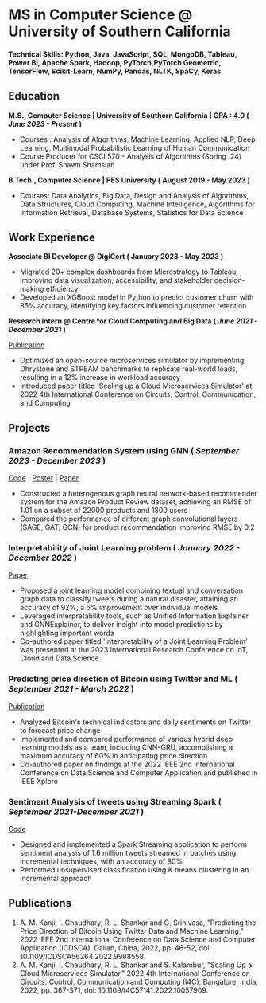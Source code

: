 # MS in Computer Science @ University of Southern California

#### Technical Skills: Python, Java, JavaScript, SQL, MongoDB, Tableau, Power BI, Apache Spark, Hadoop, PyTorch,PyTorch Geometric, TensorFlow, Scikit-Learn, NumPy, Pandas, NLTK, SpaCy, Keras

## Education
**M.S., Computer Science | University of Southern California | GPA : 4.0 ( _June 2023 - Present_ )**			        		
- Courses : Analysis of Algorithms, Machine Learning, Applied NLP, Deep Learning, Multimodal Probabilistic Learning of Human Communication
- Course Producer for CSCI 570 - Analysis of Algorithms (Spring '24) under Prof. Shawn Shamsian

**B.Tech., Computer Science | PES University ( August 2019 - May 2023 )**
- Courses: Data Analytics, Big Data, Design and Analysis of Algorithms, Data Structures, Cloud Computing, Machine Intelligence, Algorithms for Information Retrieval, Database Systems, Statistics for Data Science

## Work Experience
**Associate BI Developer @ DigiCert ( January 2023 - May 2023 )**
-	Migrated 20+ complex dashboards from Microstrategy to Tableau, improving data visualization, accessibility, and stakeholder decision-making efficiency
-	Developed an XGBoost model in Python to predict customer churn with 85% accuracy, identifying key factors influencing customer retention



**Research Intern @ Centre for Cloud Computing and Big Data ( _June 2021 - December 2021_ )**

[Publication](https://ieeexplore.ieee.org/abstract/document/10057909)
-	Optimized an open-source microservices simulator by implementing Dhrystone and STREAM benchmarks to replicate real-world loads, resulting in a 12% increase in workload accuracy
-	Introduced paper titled 'Scaling up a Cloud Microservices Simulator' at 2022 4th International Conference on Circuits, Control, Communication, and Computing


## Projects
### Amazon Recommendation System using GNN ( _September 2023 - December 2023_ )
[Code](https://github.com/aiden200/ARS) |
[Poster](https://github.com/abdulmk787/abdulmk787.github.io/assets/55476136/fc6d3604-4423-4a5c-ab71-03500e9d8c5e) |
[Paper](https://github.com/aiden200/ARS/blob/main/ML567___Final_Project.pdf)
-	Constructed a heterogenous graph neural network-based recommender system for the Amazon Product Review dataset, achieving an RMSE of 1.01 on a subset of 22000 products and 1800 users
-	Compared the performance of different graph convolutional layers (SAGE, GAT, GCN) for product recommendation improving RMSE by 0.2



### Interpretability of Joint Learning problem ( _January 2022 - December 2022_ )
[Paper](https://drive.google.com/file/d/1W4Wlz0WaGXoGCzk6vpzkHKYFrZ_fqmvB/view?usp=sharing)

-	Proposed a joint learning model combining textual and conversation graph data to classify tweets during a natural disaster, attaining an accuracy of 92%, a 6% improvement over individual models
-	Leveraged interpretability tools, such as Unified Information Explainer and GNNExplainer, to deliver insight into model predictions by highlighting important words
- Co-authored paper titled 'Interpretability of a Joint Learning Problem' was presented at the 2023 International Research Conference on IoT, Cloud and Data Science

### Predicting price direction of Bitcoin using Twitter and ML ( _September 2021 - March 2022_ )
[Publication](https://ieeexplore.ieee.org/abstract/document/9988558)

-	Analyzed Bitcoin's technical indicators and daily sentiments on Twitter to forecast price change
-	Implemented and compared performance of various hybrid deep learning models as a team, including CNN-GRU, accomplishing a maximum accuracy of 60% in anticipating price direction
-	Co-authored paper on findings at the 2022 IEEE 2nd International Conference on Data Science and Computer Application and published in IEEE Xplore

### Sentiment Analysis of tweets using Streaming Spark ( _September 2021-December 2021_ )
[Code](https://github.com/rithikashankar/BD_007_143__190_387/tree/main)
-	Designed and implemented a Spark Streaming application to perform sentiment analysis of 1.6 million tweets streamed in batches using incremental techniques, with an accuracy of 80%
-	Performed unsupervised classification using K means clustering in an incremental approach

## Publications
1. A. M. Kanji, I. Chaudhary, R. L. Shankar and G. Srinivasa, "Predicting the Price Direction of Bitcoin Using Twitter Data and Machine Learning," 2022 IEEE 2nd International Conference on Data Science and Computer Application (ICDSCA), Dalian, China, 2022, pp. 46-52, doi: 10.1109/ICDSCA56264.2022.9988558.
2. A. M. Kanji, I. Chaudhary, R. L. Shankar and S. Kalambur, "Scaling Up a Cloud Microservices Simulator," 2022 4th International Conference on Circuits, Control, Communication and Computing (I4C), Bangalore, India, 2022, pp. 367-371, doi: 10.1109/I4C57141.2022.10057909.
